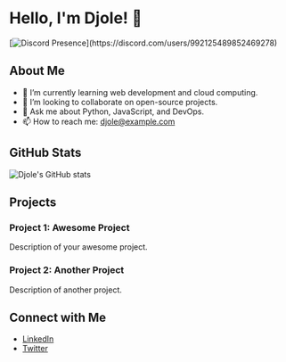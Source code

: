 # Hello, I'm Djole! 👋

[![Discord Presence](https://lanyard-profile-readme.vercel.app/api/94490510688792576?theme=light&bg=809ecf&animated=false&hideDiscrim=true&borderRadius=30px&idleMessage=Probably%20doing%20something%20else...)](https://discord.com/users/992125489852469278)

## About Me

- 🌱 I’m currently learning web development and cloud computing.
- 👯 I’m looking to collaborate on open-source projects.
- 💬 Ask me about Python, JavaScript, and DevOps.
- 📫 How to reach me: [djole@example.com](mailto:djole@example.com)

## GitHub Stats

![Djole's GitHub stats](https://github-readme-stats.vercel.app/api?username=djole-pwn&show_icons=true&theme=radical)

## Projects

### Project 1: Awesome Project
Description of your awesome project.

### Project 2: Another Project
Description of another project.

## Connect with Me

- [LinkedIn](https://www.linkedin.com/in/djole-pwn)
- [Twitter](https://twitter.com/djole_pwn)
